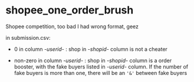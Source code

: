 # shopee_one_order_brush
Shopee competition, too bad I had wrong format, geez

 in submission.csv:
- 0 in column *-userid-* : shop in *-shopid-* column is not a cheater
 
- non-zero in column *-userid-* : shop in *-shopid-* column is a order booster, with the fake buyers listed in *-userid-* column. If the number of fake buyers is more than one, there will be an `'&'` between fake buyers
